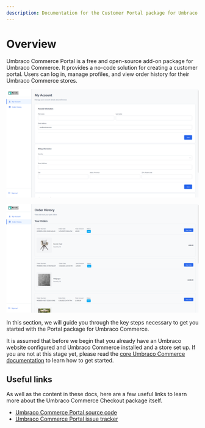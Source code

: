 ```yaml
---
description: Documentation for the Customer Portal package for Umbraco Commerce.
---
```


# Overview

Umbraco Commerce Portal is a free and open-source add-on package for Umbraco Commerce. It provides a no-code solution for creating a customer portal. Users can log in, manage profiles, and view order history for their Umbraco Commerce stores.

![A look at how the default `My Account` page of the Customer Portal looks on the frontend](../media/portal/ucp_my_account.png)

![A look at how the default `Order History` page of the Customer Portal looks on the frontend](../media/portal/ucp_order_history.png)

In this section, we will guide you through the key steps necessary to get you started with the Portal package for Umbraco Commerce.

It is assumed that before we begin that you already have an Umbraco website configured and Umbraco Commerce installed and a store set up. If you are not at this stage yet, please read the [core Umbraco Commerce documentation](https://docs.umbraco.com/umbraco-commerce/) to learn how to get started.

## Useful links

As well as the content in these docs, here are a few useful links to learn more about the Umbraco Commerce Checkout package itself.

* [Umbraco Commerce Portal source code](https://github.com/umbraco/Umbraco.Commerce.Portal)
* [Umbraco Commerce Portal issue tracker](https://github.com/umbraco/Umbraco.Commerce.Portal/issues)

